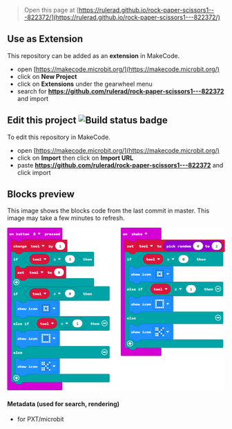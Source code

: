 
> Open this page at [https://rulerad.github.io/rock-paper-scissors1---822372/](https://rulerad.github.io/rock-paper-scissors1---822372/)

## Use as Extension

This repository can be added as an **extension** in MakeCode.

* open [https://makecode.microbit.org/](https://makecode.microbit.org/)
* click on **New Project**
* click on **Extensions** under the gearwheel menu
* search for **https://github.com/rulerad/rock-paper-scissors1---822372** and import

## Edit this project ![Build status badge](https://github.com/rulerad/rock-paper-scissors1---822372/workflows/MakeCode/badge.svg)

To edit this repository in MakeCode.

* open [https://makecode.microbit.org/](https://makecode.microbit.org/)
* click on **Import** then click on **Import URL**
* paste **https://github.com/rulerad/rock-paper-scissors1---822372** and click import

## Blocks preview

This image shows the blocks code from the last commit in master.
This image may take a few minutes to refresh.

![A rendered view of the blocks](https://github.com/rulerad/rock-paper-scissors1---822372/raw/master/.github/makecode/blocks.png)

#### Metadata (used for search, rendering)

* for PXT/microbit
<script src="https://makecode.com/gh-pages-embed.js"></script><script>makeCodeRender("{{ site.makecode.home_url }}", "{{ site.github.owner_name }}/{{ site.github.repository_name }}");</script>
